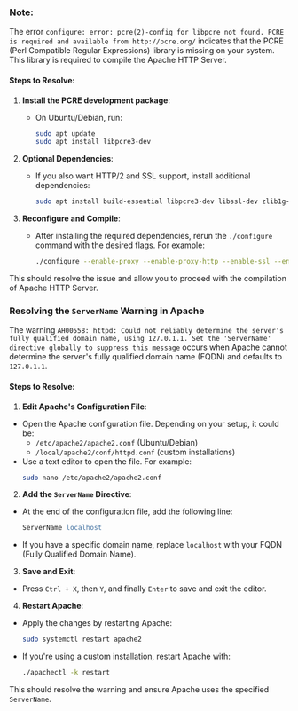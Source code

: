 ### Note:
The error `configure: error: pcre(2)-config for libpcre not found. PCRE is required and available from http://pcre.org/` indicates that the PCRE (Perl Compatible Regular Expressions) library is missing on your system. This library is required to compile the Apache HTTP Server.

#### Steps to Resolve:
1. **Install the PCRE development package**:
    - On Ubuntu/Debian, run:
      ```bash
      sudo apt update
      sudo apt install libpcre3-dev
      ```

2. **Optional Dependencies**:
    - If you also want HTTP/2 and SSL support, install additional dependencies:
      ```bash
      sudo apt install build-essential libpcre3-dev libssl-dev zlib1g-dev
      ```

3. **Reconfigure and Compile**:
    - After installing the required dependencies, rerun the `./configure` command with the desired flags. For example:
      ```bash
      ./configure --enable-proxy --enable-proxy-http --enable-ssl --enable-rewrite
      ```

This should resolve the issue and allow you to proceed with the compilation of Apache HTTP Server.


### Resolving the `ServerName` Warning in Apache

The warning `AH00558: httpd: Could not reliably determine the server's fully qualified domain name, using 127.0.1.1. Set the 'ServerName' directive globally to suppress this message` occurs when Apache cannot determine the server's fully qualified domain name (FQDN) and defaults to `127.0.1.1`.

#### Steps to Resolve:
1. **Edit Apache's Configuration File**:
  - Open the Apache configuration file. Depending on your setup, it could be:
    - `/etc/apache2/apache2.conf` (Ubuntu/Debian)
    - `/local/apache2/conf/httpd.conf` (custom installations)
  - Use a text editor to open the file. For example:
    ```bash
    sudo nano /etc/apache2/apache2.conf
    ```

2. **Add the `ServerName` Directive**:
  - At the end of the configuration file, add the following line:
    ```apache
    ServerName localhost
    ```
  - If you have a specific domain name, replace `localhost` with your FQDN (Fully Qualified Domain Name).

3. **Save and Exit**:
  - Press `Ctrl + X`, then `Y`, and finally `Enter` to save and exit the editor.

4. **Restart Apache**:
  - Apply the changes by restarting Apache:
    ```bash
    sudo systemctl restart apache2
    ```
  - If you're using a custom installation, restart Apache with:
    ```bash
    ./apachectl -k restart
    ```

This should resolve the warning and ensure Apache uses the specified `ServerName`.